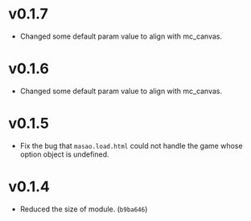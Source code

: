 # v0.1.7
- Changed some default param value to align with mc_canvas.

# v0.1.6
- Changed some default param value to align with mc_canvas.

# v0.1.5
- Fix the bug that `masao.load.html` could not handle the game whose option object is undefined.

# v0.1.4
- Reduced the size of module. (`b9ba646`)
